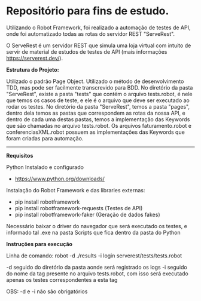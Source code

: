 # Repositório para fins de estudo.

Utilizando o Robot Framework, foi realizado a automação de testes de API, onde foi automatizado todas as rotas do servidor REST "ServeRest".

O ServeRest é um servidor REST que simula uma loja virtual com intuito de servir de material de estudos de testes de API (mais informações https://serverest.dev/).

**Estrutura do Projeto:**

Utilizado o padrão Page Object.
Utilizado o método de desenvolvimento TDD, mas pode ser facilmente transcrevido para BDD.
No diretório da pasta "ServeRest", existe a pasta "tests" que contém o arquivo tests.robot, é nele que temos os casos de teste, e ele é o arquivo que deve ser executado ao rodar os testes.
No diretório da pasta "ServeRest", temos a pasta "pages", dentro dela temos as pastas que correspondem as rotas da nossa API, e dentro de cada uma destas pastas, temos a implementação das Keywords que são chamadas no arquivo tests.robot.
Os arquivos faturamento.robot e conferenciasXML.robot possuem as implementações das Keywords que foram criadas para automação.

________________________________________

**Requisitos**

Python Instalado e configurado
- https://www.python.org/downloads/

Instalação do Robot Framework e das libraries externas:
  - pip install robotframework
  - pip install robotframework-requests (Testes de API)
  - pip install robotframework-faker (Geração de dados fakes)

Necessário baixar o driver do navegador que será executado os testes, e informado tal .exe na pasta Scripts que fica dentro da pasta do Python

**Instruções para execução**

Linha de comando: robot -d ./results -i login serverest/tests/tests.robot

-d seguido do diretório da pasta aonde será registrado os logs
-i seguido do nome da tag presente no arquivo tests.robot, com isso será executado apenas os testes correspondentes a esta tag

OBS: -d e -i não são obrigatórios

